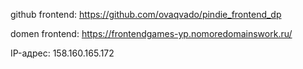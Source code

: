github frontend: https://github.com/ovaqvado/pindie_frontend_dp

domen frontend: https://frontendgames-yp.nomoredomainswork.ru/

IP-адрес: 158.160.165.172
